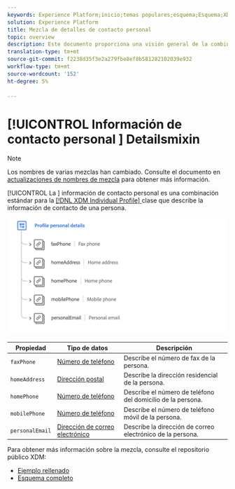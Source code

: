 ```yaml
---
keywords: Experience Platform;inicio;temas populares;esquema;Esquema;XDM;perfil individual;campos;esquemas;Esquemas;detalles personales;diseño de Esquema;mezcla;Mezcla;
solution: Experience Platform
title: Mezcla de detalles de contacto personal
topic: overview
description: Este documento proporciona una visión general de la combinación de Detalles de contacto personales.
translation-type: tm+mt
source-git-commit: f2238d35f3e2a279fbe8ef8b581282102039e932
workflow-type: tm+mt
source-wordcount: '152'
ht-degree: 5%

---
```



# [!UICONTROL Información de contacto personal ] Detailsmixin

>[!NOTE]
>
>Los nombres de varias mezclas han cambiado. Consulte el documento en [actualizaciones de nombres de mezcla](../name-updates.md) para obtener más información.

[!UICONTROL La ] información de contacto personal es una combinación estándar para la  [[!DNL XDM Individual Profile] ](../../classes/individual-profile.md) clase que describe la información de contacto de una persona.

<img src="../../images/mixins/profile-personal-details.png" width="700" /><br />

| Propiedad | Tipo de datos | Descripción |
| --- | --- | --- |
| `faxPhone` | [Número de teléfono](../../data-types/phone-number.md) | Describe el número de fax de la persona. |
| `homeAddress` | [Dirección postal](../../data-types/postal-address.md) | Describe la dirección residencial de la persona. |
| `homePhone` | [Número de teléfono](../../data-types/phone-number.md) | Describe el número de teléfono del domicilio de la persona. |
| `mobilePhone` | [Número de teléfono](../../data-types/phone-number.md) | Describe el número de teléfono móvil de la persona. |
| `personalEmail` | [Dirección de correo electrónico](../../data-types/email-address.md) | Describe la dirección de correo electrónico de la persona. |

Para obtener más información sobre la mezcla, consulte el repositorio público XDM:

* [Ejemplo rellenado](https://github.com/adobe/xdm/blob/master/components/mixins/profile/profile-personal-details.example.1.json)
* [Esquema completo](https://github.com/adobe/xdm/blob/master/components/mixins/profile/profile-personal-details.schema.json)
